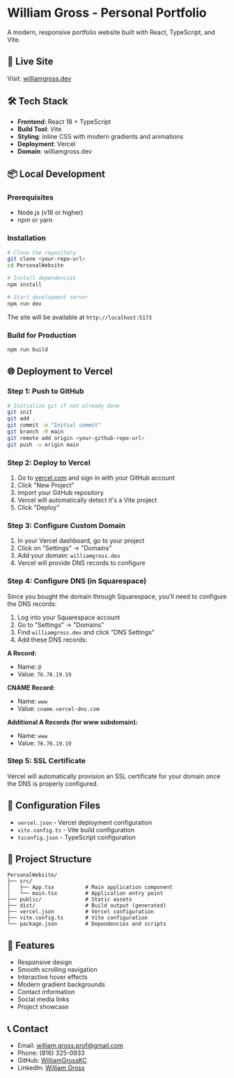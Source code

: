 # William Gross - Personal Portfolio

A modern, responsive portfolio website built with React, TypeScript, and Vite.

## 🚀 Live Site
Visit: [williamgross.dev](https://williamgross.dev)

## 🛠️ Tech Stack
- **Frontend**: React 18 + TypeScript
- **Build Tool**: Vite
- **Styling**: Inline CSS with modern gradients and animations
- **Deployment**: Vercel
- **Domain**: williamgross.dev

## 📦 Local Development

### Prerequisites
- Node.js (v16 or higher)
- npm or yarn

### Installation
```bash
# Clone the repository
git clone <your-repo-url>
cd PersonalWebsite

# Install dependencies
npm install

# Start development server
npm run dev
```

The site will be available at `http://localhost:5173`

### Build for Production
```bash
npm run build
```

## 🌐 Deployment to Vercel

### Step 1: Push to GitHub
```bash
# Initialize git if not already done
git init
git add .
git commit -m "Initial commit"
git branch -M main
git remote add origin <your-github-repo-url>
git push -u origin main
```

### Step 2: Deploy to Vercel
1. Go to [vercel.com](https://vercel.com) and sign in with your GitHub account
2. Click "New Project"
3. Import your GitHub repository
4. Vercel will automatically detect it's a Vite project
5. Click "Deploy"

### Step 3: Configure Custom Domain
1. In your Vercel dashboard, go to your project
2. Click on "Settings" → "Domains"
3. Add your domain: `williamgross.dev`
4. Vercel will provide DNS records to configure

### Step 4: Configure DNS (in Squarespace)
Since you bought the domain through Squarespace, you'll need to configure the DNS records:

1. Log into your Squarespace account
2. Go to "Settings" → "Domains"
3. Find `williamgross.dev` and click "DNS Settings"
4. Add these DNS records:

**A Record:**
- Name: `@`
- Value: `76.76.19.19`

**CNAME Record:**
- Name: `www`
- Value: `cname.vercel-dns.com`

**Additional A Records (for www subdomain):**
- Name: `www`
- Value: `76.76.19.19`

### Step 5: SSL Certificate
Vercel will automatically provision an SSL certificate for your domain once the DNS is properly configured.

## 🔧 Configuration Files

- `vercel.json` - Vercel deployment configuration
- `vite.config.ts` - Vite build configuration
- `tsconfig.json` - TypeScript configuration

## 📁 Project Structure
```
PersonalWebsite/
├── src/
│   ├── App.tsx          # Main application component
│   └── main.tsx         # Application entry point
├── public/              # Static assets
├── dist/                # Build output (generated)
├── vercel.json          # Vercel configuration
├── vite.config.ts       # Vite configuration
└── package.json         # Dependencies and scripts
```

## 🎨 Features
- Responsive design
- Smooth scrolling navigation
- Interactive hover effects
- Modern gradient backgrounds
- Contact information
- Social media links
- Project showcase

## 📞 Contact
- Email: william.gross.prof@gmail.com
- Phone: (816) 325-0933
- GitHub: [WilliamGrossKC](https://github.com/WilliamGrossKC)
- LinkedIn: [William Gross](https://www.linkedin.com/in/william-gross-42ab061a0/)
